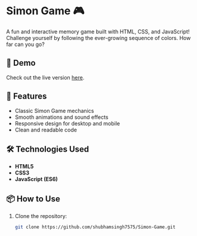 # Simon Game 🎮

A fun and interactive memory game built with HTML, CSS, and JavaScript!  
Challenge yourself by following the ever-growing sequence of colors. How far can you go?

## 🌟 Demo

Check out the live version [here](https://shubhamsingh7575.github.io/Simon-Game/).

## 🚀 Features

- Classic Simon Game mechanics
- Smooth animations and sound effects
- Responsive design for desktop and mobile
- Clean and readable code

## 🛠️ Technologies Used

- **HTML5**
- **CSS3**
- **JavaScript (ES6)**

## 📦 How to Use

1. Clone the repository:

   ```bash
   git clone https://github.com/shubhamsingh7575/Simon-Game.git
